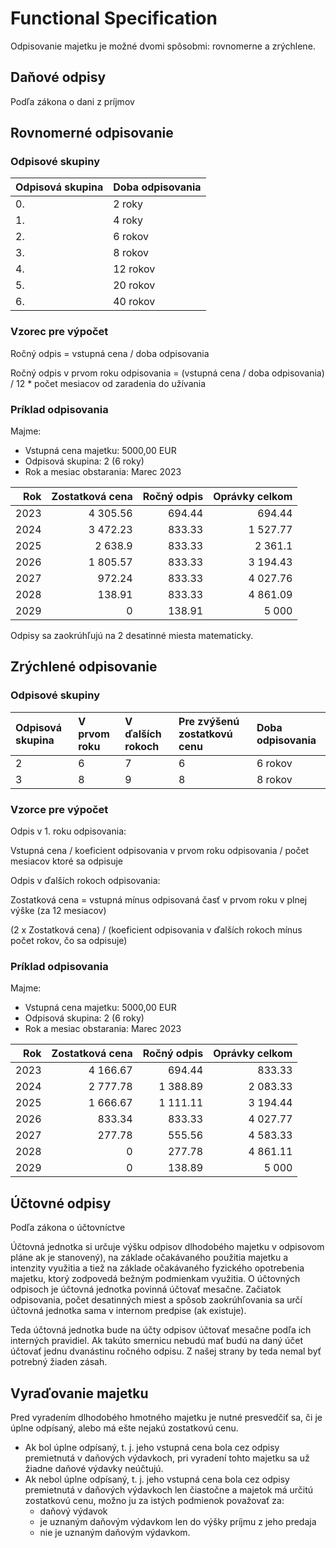 # Functional Specification

Odpisovanie majetku je možné dvomi spôsobmi: rovnomerne a zrýchlene.

## Daňové odpisy

Podľa zákona o dani z príjmov

## Rovnomerné odpisovanie

### Odpisové skupiny

| Odpisová skupina | Doba odpisovania |
| ---------------- | ---------------- |
| 0.               | 2 roky           |
| 1.               | 4 roky           |
| 2.               | 6 rokov          |
| 3.               | 8 rokov          |
| 4.               | 12 rokov         |
| 5.               | 20 rokov         |
| 6.               | 40 rokov         |

### Vzorec pre výpočet

Ročný odpis = vstupná cena / doba odpisovania

Ročný odpis v prvom roku odpisovania = (vstupná cena / doba odpisovania) / 12 * počet mesiacov od zaradenia do užívania

### Príklad odpisovania

Majme:
  * Vstupná cena majetku: 5000,00 EUR
  * Odpisová skupina: 2 (6 roky)
  * Rok a mesiac obstarania: Marec 2023

|  Rok | Zostatková cena | Ročný odpis | Oprávky celkom |
| ---: | --------------: | ----------: | -------------: |
| 2023 |        4 305.56 |      694.44 |         694.44 |
| 2024 |        3 472.23 |      833.33 |       1 527.77 |
| 2025 |         2 638.9 |      833.33 |        2 361.1 |
| 2026 |        1 805.57 |      833.33 |       3 194.43 |
| 2027 |          972.24 |      833.33 |       4 027.76 |
| 2028 |          138.91 |      833.33 |       4 861.09 |
| 2029 |               0 |      138.91 |          5 000 |

Odpisy sa zaokrúhľujú na 2 desatinné miesta matematicky.

## Zrýchlené odpisovanie

### Odpisové skupiny

| Odpisová skupina | V prvom roku | V ďalších rokoch | Pre zvýšenú zostatkovú cenu | Doba odpisovania |
| :--------------- | :----------- | :--------------- | :-------------------------- | :--------------- |
| 2                | 6            | 7                | 6                           | 6 rokov          |
| 3                | 8            | 9                | 8                           | 8 rokov          |

### Vzorce pre výpočet

Odpis v 1. roku odpisovania:

Vstupná cena / koeficient odpisovania v prvom roku odpisovania / počet mesiacov ktoré sa odpisuje

Odpis v ďalších rokoch odpisovania:

Zostatková cena =  vstupná mínus odpisovaná časť v prvom roku v plnej výške (za 12 mesiacov)

(2 x Zostatková cena) / (koeficient odpisovania v ďalších rokoch mínus počet rokov, čo sa odpisuje)

### Príklad odpisovania

Majme:
  * Vstupná cena majetku: 5000,00 EUR
  * Odpisová skupina: 2 (6 roky)
  * Rok a mesiac obstarania: Marec 2023

|  Rok | Zostatková cena | Ročný odpis | Oprávky celkom |
| ---: | --------------: | ----------: | -------------: |
| 2023 |        4 166.67 |      694.44 |         833.33 |
| 2024 |        2 777.78 |    1 388.89 |       2 083.33 |
| 2025 |        1 666.67 |    1 111.11 |       3 194.44 |
| 2026 |          833.34 |      833.33 |       4 027.77 |
| 2027 |          277.78 |      555.56 |       4 583.33 |
| 2028 |               0 |      277.78 |       4 861.11 |
| 2029 |               0 |      138.89 |          5 000 |

## Účtovné odpisy

Podľa zákona o účtovníctve

Účtovná jednotka si určuje výšku odpisov dlhodobého majetku v odpisovom pláne ak je stanovený), na základe očakávaného použitia majetku a intenzity využitia a tiež na základe očakávaného fyzického opotrebenia majetku, ktorý zodpovedá bežným podmienkam využitia. O účtovných odpisoch je účtovná jednotka povinná účtovať mesačne. Začiatok odpisovania, počet desatinných miest a spôsob zaokrúhľovania sa určí účtovná jednotka sama v internom predpise (ak existuje).

Teda účtovná jednotka bude na účty odpisov účtovať mesačne podľa ich interných pravidiel. Ak takúto smernicu nebudú mať budú na daný účet účtovať jednu dvanástinu ročného odpisu. Z našej strany by teda nemal byť potrebný žiaden zásah.

## Vyraďovanie majetku

Pred vyradením dlhodobého hmotného majetku je nutné presvedčiť sa, či je úplne odpísaný, alebo má ešte nejakú zostatkovú cenu.

  * Ak bol úplne odpísaný, t. j. jeho vstupná cena bola cez odpisy premietnutá v daňových výdavkoch, pri vyradení tohto majetku sa už žiadne daňové výdavky neúčtujú.
  * Ak nebol úplne odpísaný, t. j. jeho vstupná cena bola cez odpisy premietnutá v daňových výdavkoch len čiastočne a majetok má určitú zostatkovú cenu, možno ju za istých podmienok považovať za:
    * daňový výdavok
    * je uznaným daňovým výdavkom len do výšky príjmu z jeho predaja
    * nie je uznaným daňovým výdavkom.
